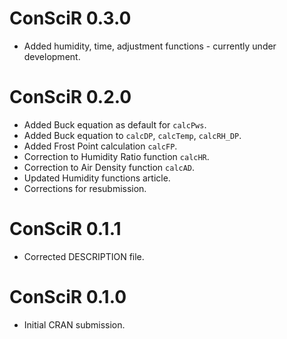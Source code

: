 # ConSciR 0.3.0

* Added humidity, time, adjustment functions - currently under development.

# ConSciR 0.2.0

* Added Buck equation as default for `calcPws`.
* Added Buck equation to `calcDP`, `calcTemp`, `calcRH_DP`.
* Added Frost Point calculation `calcFP`.
* Correction to Humidity Ratio function `calcHR`.
* Correction to Air Density function `calcAD`.
* Updated Humidity functions article. 
* Corrections for resubmission.

# ConSciR 0.1.1

* Corrected DESCRIPTION file. 

# ConSciR 0.1.0

* Initial CRAN submission.
